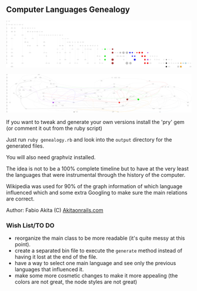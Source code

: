 ## Computer Languages Genealogy

![Language Versions through Time](output/genealogy_versions.png)

![Language Influences through Time](output/genealogy_influenced.png)

If you want to tweak and generate your own versions install the 'pry' gem (or comment it out from the ruby script)

Just run `ruby genealogy.rb` and look into the `output` directory for the generated files.

You will also need graphviz installed.

The idea is not to be a 100% complete timeline but to have at the very least the languages that were instrumental through the history of the computer.

Wikipedia was used for 90% of the graph information of which language influenced which and some extra Googling to make sure the main relations are correct.

Author: Fabio Akita (C) [Akitaonrails.com](http://akitaonrails.com)

### Wish List/TO DO

- reorganize the main class to be more readable (it's quite messy at this point).
- create a separated bin file to execute the `generate` method instead of having it lost at the end of the file.
- have a way to select one main language and see only the previous languages that influenced it.
- make some more cosmetic changes to make it more appealing (the colors are not great, the node styles are not great)
